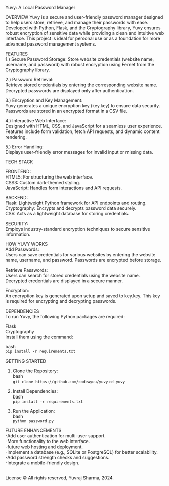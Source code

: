 Yuvy: A Local Password Manager

OVERVIEW
Yuvy is a secure and user-friendly password manager designed to help users store, retrieve, and manage their passwords with ease. Developed with Python, Flask, and the Cryptography library, Yuvy ensures robust encryption of sensitive data while providing a clean and intuitive web interface. This project is ideal for personal use or as a foundation for more advanced password management systems. <br/>

FEATURES<br/>
1.) Secure Password Storage:
Store website credentials (website name, username, and password) with robust encryption using Fernet from the Cryptography library.

2.) Password Retrieval:<br/>
Retrieve stored credentials by entering the corresponding website name.
Decrypted passwords are displayed only after authentication.

3.) Encryption and Key Management:<br/>
Yuvy generates a unique encryption key (key.key) to ensure data security.
Passwords are stored in an encrypted format in a CSV file.

4.) Interactive Web Interface:<br/>
Designed with HTML, CSS, and JavaScript for a seamless user experience.
Features include form validation, fetch API requests, and dynamic content rendering.

5.) Error Handling:<br/>
Displays user-friendly error messages for invalid input or missing data.

TECH STACK<br/>

FRONTEND:<br/>
HTML5: For structuring the web interface.<br/>
CSS3: Custom dark-themed styling.<br/>
JavaScript: Handles form interactions and API requests.<br/>

BACKEND:<br/>
Flask: Lightweight Python framework for API endpoints and routing.<br/>
Cryptography: Encrypts and decrypts password data securely.<br/>
CSV: Acts as a lightweight database for storing credentials.<br/>

SECURITY:<br/>
Employs industry-standard encryption techniques to secure sensitive information.<br/>

HOW YUVY WORKS<br/>
Add Passwords:<br/>
Users can save credentials for various websites by entering the website name, username, and password.
Passwords are encrypted before storage.<br/>

Retrieve Passwords:<br/>
Users can search for stored credentials using the website name.<br/>
Decrypted credentials are displayed in a secure manner.<br/>

Encryption:<br/>
An encryption key is generated upon setup and saved to key.key.
This key is required for encrypting and decrypting passwords.

DEPENDENCIES<br/>
To run Yuvy, the following Python packages are required:<br/>

Flask<br/>
Cryptography<br/>
Install them using the command:

bash<br/>
```pip install -r requirements.txt```

GETTING STARTED<br/>

1. Clone the Repository:<br/>
bash<br/>
```git clone https://github.com/codewyuu/yuvy```
```cd yuvy```

3. Install Dependencies:<br/>
bash<br/>
```pip install -r requirements.txt```

4. Run the Application:<br/>
bash<br/>
```python password.py```

FUTURE ENHANCEMENTS<br/>
-Add user authentication for multi-user support.<br/>
-More functionality to the web interface.<br/>
-future web hosting and deployment.<br/>
-Implement a database (e.g., SQLite or PostgreSQL) for better scalability.<br/>
-Add password strength checks and suggestions.<br/>
-Integrate a mobile-friendly design.<br/>

<br/>
License
© All rights reserved, Yuvraj Sharma, 2024.

